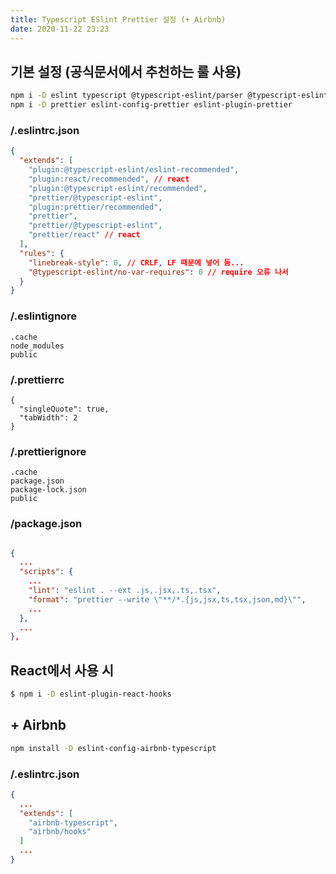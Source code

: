 ```yaml
---
title: Typescript ESlint Prettier 설정 (+ Airbnb)
date: 2020-11-22 23:23
---
```


## 기본 설정 (공식문서에서 추천하는 룰 사용)

```bash
npm i -D eslint typescript @typescript-eslint/parser @typescript-eslint/eslint-plugin
npm i -D prettier eslint-config-prettier eslint-plugin-prettier
```

### /.eslintrc.json

```json
{
  "extends": [
    "plugin:@typescript-eslint/eslint-recommended",
    "plugin:react/recommended", // react
    "plugin:@typescript-eslint/recommended",
    "prettier/@typescript-eslint",
    "plugin:prettier/recommended",
    "prettier",
    "prettier/@typescript-eslint",
    "prettier/react" // react
  ],
  "rules": {
    "linebreak-style": 0, // CRLF, LF 때문에 넣어 둠...
    "@typescript-eslint/no-var-requires": 0 // require 오류 나서
  }
}
```

### /.eslintignore

```
.cache
node_modules
public
```

### /.prettierrc

```
{
  "singleQuote": true,
  "tabWidth": 2
}
```

### /.prettierignore

```
.cache
package.json
package-lock.json
public
```

### /package.json

```json

{
  ...
  "scripts": {
    ...
    "lint": "eslint . --ext .js,.jsx,.ts,.tsx",
    "format": "prettier --write \"**/*.{js,jsx,ts,tsx,json,md}\"",
    ...
  },
  ...
},

```

## React에서 사용 시

```bash
$ npm i -D eslint-plugin-react-hooks
```

## + Airbnb

```bash
npm install -D eslint-config-airbnb-typescript
```

### /.eslintrc.json

```json
{
  ...
  "extends": [
    "airbnb-typescript",
    "airbnb/hooks"
  ]
  ...
}
```
